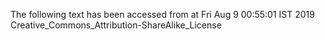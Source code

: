 The following text has been accessed from at Fri Aug 9 00:55:01 IST 2019
Creative_Commons_Attribution-ShareAlike_License
